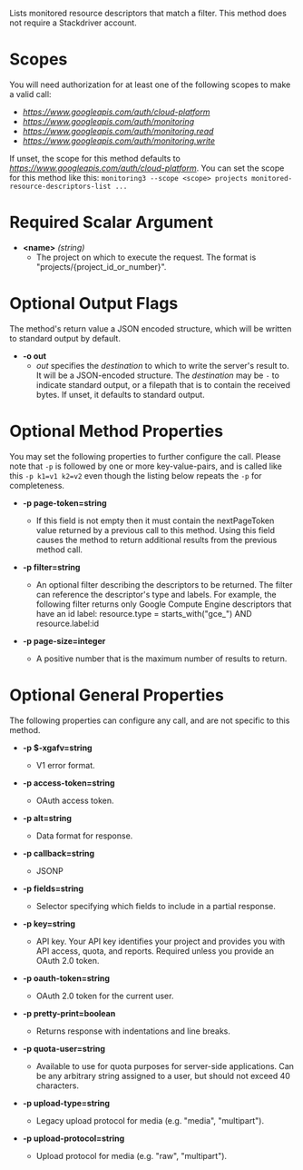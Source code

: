 Lists monitored resource descriptors that match a filter. This method does not require a Stackdriver account.
# Scopes

You will need authorization for at least one of the following scopes to make a valid call:

* *https://www.googleapis.com/auth/cloud-platform*
* *https://www.googleapis.com/auth/monitoring*
* *https://www.googleapis.com/auth/monitoring.read*
* *https://www.googleapis.com/auth/monitoring.write*

If unset, the scope for this method defaults to *https://www.googleapis.com/auth/cloud-platform*.
You can set the scope for this method like this: `monitoring3 --scope <scope> projects monitored-resource-descriptors-list ...`
# Required Scalar Argument
* **&lt;name&gt;** *(string)*
    - The project on which to execute the request. The format is &#34;projects/{project_id_or_number}&#34;.

# Optional Output Flags

The method's return value a JSON encoded structure, which will be written to standard output by default.

* **-o out**
    - *out* specifies the *destination* to which to write the server's result to.
      It will be a JSON-encoded structure.
      The *destination* may be `-` to indicate standard output, or a filepath that is to contain the received bytes.
      If unset, it defaults to standard output.
# Optional Method Properties

You may set the following properties to further configure the call. Please note that `-p` is followed by one 
or more key-value-pairs, and is called like this `-p k1=v1 k2=v2` even though the listing below repeats the
`-p` for completeness.

* **-p page-token=string**
    - If this field is not empty then it must contain the nextPageToken value returned by a previous call to this method. Using this field causes the method to return additional results from the previous method call.

* **-p filter=string**
    - An optional filter describing the descriptors to be returned. The filter can reference the descriptor&#39;s type and labels. For example, the following filter returns only Google Compute Engine descriptors that have an id label:
        resource.type = starts_with(&#34;gce_&#34;) AND resource.label:id
        

* **-p page-size=integer**
    - A positive number that is the maximum number of results to return.

# Optional General Properties

The following properties can configure any call, and are not specific to this method.

* **-p $-xgafv=string**
    - V1 error format.

* **-p access-token=string**
    - OAuth access token.

* **-p alt=string**
    - Data format for response.

* **-p callback=string**
    - JSONP

* **-p fields=string**
    - Selector specifying which fields to include in a partial response.

* **-p key=string**
    - API key. Your API key identifies your project and provides you with API access, quota, and reports. Required unless you provide an OAuth 2.0 token.

* **-p oauth-token=string**
    - OAuth 2.0 token for the current user.

* **-p pretty-print=boolean**
    - Returns response with indentations and line breaks.

* **-p quota-user=string**
    - Available to use for quota purposes for server-side applications. Can be any arbitrary string assigned to a user, but should not exceed 40 characters.

* **-p upload-type=string**
    - Legacy upload protocol for media (e.g. &#34;media&#34;, &#34;multipart&#34;).

* **-p upload-protocol=string**
    - Upload protocol for media (e.g. &#34;raw&#34;, &#34;multipart&#34;).
